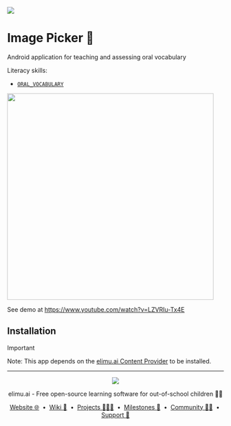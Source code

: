 [![](https://jitpack.io/v/ai.elimu/image-picker.svg)](https://jitpack.io/#ai.elimu/image-picker)

# Image Picker 🎑

Android application for teaching and assessing oral vocabulary

Literacy skills:
* [`ORAL_VOCABULARY`](https://github.com/elimu-ai/wiki/blob/main/literacy-skills/ORAL_VOCABULARY.md)

<img width=480 src="https://cloud.githubusercontent.com/assets/15718174/26795524/3ec4157a-4a26-11e7-9c84-b88677dcb35c.png" />

See demo at https://www.youtube.com/watch?v=LZVRIu-Tx4E

## Installation

> [!IMPORTANT]
> Note: This app depends on the [elimu.ai Content Provider](https://github.com/elimu-ai/content-provider) to be installed.

---

<p align="center">
  <img src="https://github.com/elimu-ai/webapp/blob/main/src/main/webapp/static/img/logo-text-256x78.png" />
</p>
<p align="center">
  elimu.ai - Free open-source learning software for out-of-school children 🚀✨
</p>
<p align="center">
  <a href="https://elimu.ai">Website 🌐</a>
  &nbsp;•&nbsp;
  <a href="https://github.com/elimu-ai/wiki#readme">Wiki 📃</a>
  &nbsp;•&nbsp;
  <a href="https://github.com/orgs/elimu-ai/projects?query=is%3Aopen">Projects 👩🏽‍💻</a>
  &nbsp;•&nbsp;
  <a href="https://github.com/elimu-ai/wiki/milestones">Milestones 🎯</a>
  &nbsp;•&nbsp;
  <a href="https://github.com/elimu-ai/wiki#open-source-community">Community 👋🏽</a>
  &nbsp;•&nbsp;
  <a href="https://www.drips.network/app/drip-lists/41305178594442616889778610143373288091511468151140966646158126636698">Support 💜</a>
</p>
